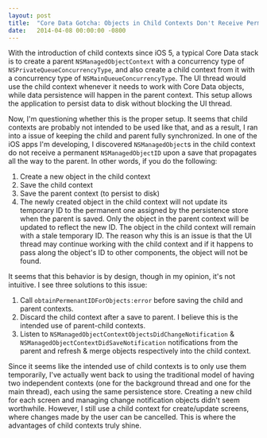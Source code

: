 ```yaml
---
layout: post
title:  "Core Data Gotcha: Objects in Child Contexts Don't Receive Permanent IDs From a Save"
date:   2014-04-08 00:00:00 -0800
---
```

With the introduction of child contexts since iOS 5, a typical Core Data stack is to create a parent `NSManagedObjectContext` with a concurrency type of `NSPrivateQueueConcurrencyType`, and also create a child context from it with a concurrency type of `NSMainQueueConcurrencyType`. The UI thread would use the child context whenever it needs to work with Core Data objects, while data persistence will happen in the parent context. This setup allows the application to persist data to disk without blocking the UI thread.

Now, I'm questioning whether this is the proper setup. It seems that child contexts are probably not intended to be used like that, and as a result, I ran into a issue of keeping the child and parent fully synchronized. In one of the iOS apps I'm developing, I discovered `NSManagedObject`s in the child context do not receive a permanent `NSManagedObjectID` upon a save that propagates all the way to the parent. In other words, if you do the following:

1. Create a new object in the child context
2. Save the child context
3. Save the parent context (to persist to disk)
4. The newly created object in the child context will not update its temporary ID to the permanent one assigned by the persistence store when the parent is saved. Only the object in the parent context will be updated to reflect the new ID. The object in the child context will remain with a stale temporary ID. The reason why this is an issue is that the UI thread may continue working with the child context and if it happens to pass along the object's ID to other components, the object will not be found.

It seems that this behavior is by design, though in my opinion, it's not intuitive. I see three solutions to this issue:

1. Call `obtainPermenantIDForObjects:error` before saving the child and parent contexts.
2. Discard the child context after a save to parent. I believe this is the intended use of parent-child contexts.
3. Listen to `NSManagedObjectContextObjectsDidChangeNotification` & `NSManagedObjectContextDidSaveNotification` notifications from the parent and refresh & merge objects respectively into the child context.

Since it seems like the intended use of child contexts is to only use them temporarily, I've actually went back to using the traditional model of having two independent contexts (one for the background thread and one for the main thread), each using the same persistence store. Creating a new child for each screen and managing change notification objects didn't seem worthwhile. However, I still use a child context for create/update screens, where changes made by the user can be cancelled. This is where the advantages of child contexts truly shine.
